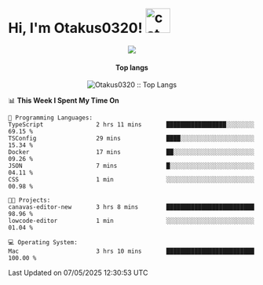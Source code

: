 <h1> Hi, I'm Otakus0320! <img src="https://media.giphy.com/media/mGcNjsfWAjY5AEZNw6/giphy.gif" width="50" alt="cat"></h1>

<p align="center"><a href="https://wakatime.com/@044d69d0-1253-4f60-96b6-5d19a0f9dde5"><img src="https://wakatime.com/badge/user/044d69d0-1253-4f60-96b6-5d19a0f9dde5.svg" /></a></p>

<h4 align="center">Top langs</h4>

<p align="center"><img src="https://github-readme-stats.vercel.app/api/top-langs/?username=Otakus0320&langs_count=10&theme=tokyonight&layout=compact&timestamp={{random_number}}" alt="Otakus0320 :: Top Langs" /></p>

<!--START_SECTION:waka-->
📊 **This Week I Spent My Time On** 

```text
💬 Programming Languages: 
TypeScript               2 hrs 11 mins       █████████████████░░░░░░░░   69.15 % 
TSConfig                 29 mins             ████░░░░░░░░░░░░░░░░░░░░░   15.34 % 
Docker                   17 mins             ██░░░░░░░░░░░░░░░░░░░░░░░   09.26 % 
JSON                     7 mins              █░░░░░░░░░░░░░░░░░░░░░░░░   04.11 % 
CSS                      1 min               ░░░░░░░░░░░░░░░░░░░░░░░░░   00.98 % 

🐱‍💻 Projects: 
canavas-editor-new       3 hrs 8 mins        █████████████████████████   98.96 % 
lowcode-editor           1 min               ░░░░░░░░░░░░░░░░░░░░░░░░░   01.04 % 

💻 Operating System: 
Mac                      3 hrs 10 mins       █████████████████████████   100.00 % 
```


 Last Updated on 07/05/2025 12:30:53 UTC
<!--END_SECTION:waka-->
